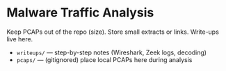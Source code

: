 # Malware Traffic Analysis

Keep PCAPs out of the repo (size). Store small extracts or links. Write-ups live here.

- `writeups/` — step-by-step notes (Wireshark, Zeek logs, decoding)
- `pcaps/` — (gitignored) place local PCAPs here during analysis
